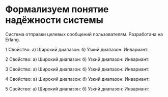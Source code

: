 # Формализуем понятие надёжности системы

Система отправки целевых сообщений пользователям. Разработана на Erlang.

1 Свойство:
а) Широкий диапазон:
б) Узкий диапазон:
Инвариант:

2 Свойство:
а) Широкий диапазон:
б) Узкий диапазон:
Инвариант:

3 Свойство:
а) Широкий диапазон:
б) Узкий диапазон:
Инвариант:

4 Свойство:
а) Широкий диапазон:
б) Узкий диапазон:
Инвариант:

5 Свойство:
а) Широкий диапазон:
б) Узкий диапазон:
Инвариант:
